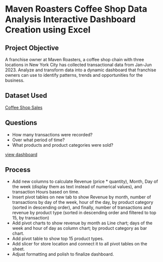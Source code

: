 # Maven Roasters Coffee Shop Data Analysis Interactive Dashboard Creation using Excel
##  Project Objective
A franchise owner at Maven Roasters, a coffee shop chain with three locations in New York City has collected transactional data from Jan-Jun 2023. 
Analyze and transform data into a dynamic dashboard that franchise owners can use to identify patterns, trends and opportunities for the business.

## Dataset Used
<a href="https://mavenanalytics.io/data-playground?order=date_added%2Cdesc&search=coffee%20shop">Coffee Shop Sales</a>

## Questions
-	How many transactions were recorded?
-	Over what period of time?
-	What products and product categories were sold?

<a href="https://github.com/hyperfabulous/Data-Analysis-Coffee-Shop-Sales-Dashboard/blob/main/coffee%20shop%20sales%20dashboard.png">view dashboard</a>

## Process
-	Add new columns to calculate Revenue (price * quantity), Month, Day of the week (display them as text instead of numerical values), and transaction Hours based on time.
-	Insert pivot tables on new tab to show Revenue by month, number of transactions by day of the week, hour of the day, by product category (sorted in descending order), and finally, number of transactions and revenue by product type (sorted in descending order and filtered to top 15, by transaction)
-	Add pivot charts to show revenue by month as Line chart; days of the week and hour of day as column chart; by product category as bar chart.
-	Add pivot table to show top 15 product types. 
-	Add slicer for store location and connect it to all pivot tables on the sheet.
-	Adjust formatting and polish to finalize dashboard.





